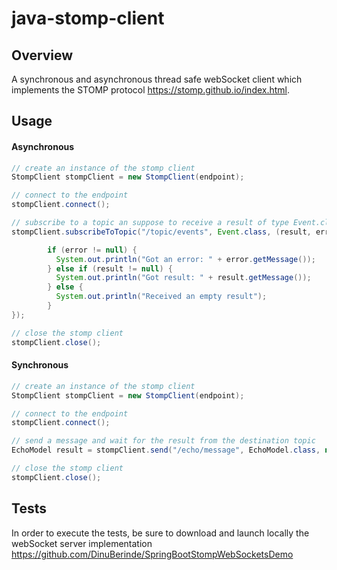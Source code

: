 # java-stomp-client

## Overview
A synchronous and asynchronous thread safe webSocket client which implements 
the STOMP protocol https://stomp.github.io/index.html. 

## Usage

#### Asynchronous

```java
// create an instance of the stomp client
StompClient stompClient = new StompClient(endpoint);

// connect to the endpoint
stompClient.connect();

// subscribe to a topic an suppose to receive a result of type Event.class
stompClient.subscribeToTopic("/topic/events", Event.class, (result, error) -> {

        if (error != null) {
          System.out.println("Got an error: " + error.getMessage());
        } else if (result != null) {
          System.out.println("Got result: " + result.getMessage());
        } else {
          System.out.println("Received an empty result");
        }
});

// close the stomp client
stompClient.close();
```


#### Synchronous

```java
// create an instance of the stomp client
StompClient stompClient = new StompClient(endpoint);

// connect to the endpoint
stompClient.connect();

// send a message and wait for the result from the destination topic 
EchoModel result = stompClient.send("/echo/message", EchoModel.class, new EchoModel("hello world"));

// close the stomp client
stompClient.close();
```

## Tests
In order to execute the tests, be sure to download and launch locally 
the webSocket server implementation https://github.com/DinuBerinde/SpringBootStompWebSocketsDemo